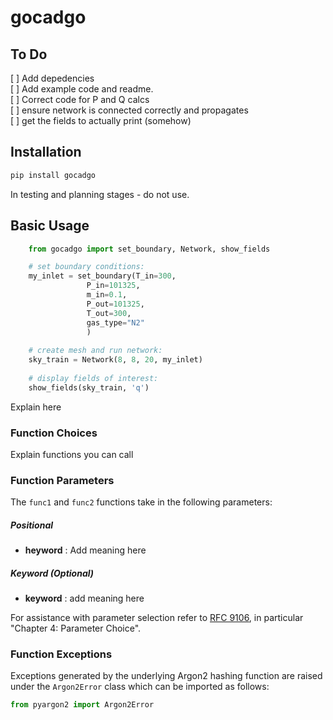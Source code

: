 # gocadgo


## To Do  
[ ] Add depedencies <br>
[ ] Add example code and readme. <br>
[ ] Correct code for P and Q calcs <br>
[ ] ensure network is connected correctly and propagates <br>
[ ] get the fields to actually print (somehow) <br>

## Installation

```bash
pip install gocadgo
```
In testing and planning stages - do not use. 


## Basic Usage

```python
    from gocadgo import set_boundary, Network, show_fields

    # set boundary conditions: 
    my_inlet = set_boundary(T_in=300,
                 P_in=101325,
                 m_in=0.1, 
                 P_out=101325,
                 T_out=300, 
                 gas_type="N2"
                 )
    
    # create mesh and run network: 
    sky_train = Network(8, 8, 20, my_inlet)
    
    # display fields of interest: 
    show_fields(sky_train, 'q')
```
Explain here

### Function Choices

Explain functions you can call

### Function Parameters

The `func1` and `func2` functions take in the following parameters:

##### Positional

- **heyword** : Add meaning here

##### Keyword (Optional)

- **keyword** : add meaning here

For assistance with parameter selection refer to [RFC 9106](https://www.rfc-editor.org/rfc/rfc9106.html), in particular "Chapter 4: Parameter Choice".

### Function Exceptions

Exceptions generated by the underlying Argon2 hashing function are raised under the `Argon2Error` class which can be imported as follows:

```python
from pyargon2 import Argon2Error
```
